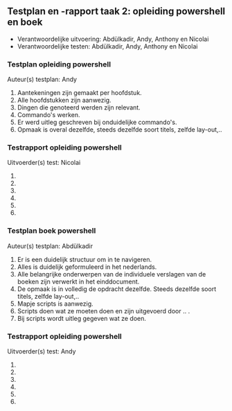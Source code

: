 ## Testplan en -rapport taak 2: opleiding powershell en boek

* Verantwoordelijke uitvoering: Abdülkadir, Andy, Anthony en Nicolai
* Verantwoordelijke testen: Abdülkadir, Andy, Anthony en Nicolai




### Testplan opleiding powershell

Auteur(s) testplan: Andy

1. Aantekeningen zijn gemaakt per hoofdstuk.
2. Alle hoofdstukken zijn aanwezig.
3. Dingen die genoteerd werden zijn relevant.
4. Commando's werken.
5. Er werd uitleg geschreven bij onduidelijke commando's.
6. Opmaak is overal dezelfde, steeds dezelfde soort titels, zelfde lay-out,..

### Testrapport opleiding powershell

Uitvoerder(s) test: Nicolai

1. 
2. 
3. 
4.  
5.
6.



### Testplan boek powershell

Auteur(s) testplan: Abdülkadir

1. Er is een duidelijk structuur om in te navigeren.
2. Alles is duidelijk geformuleerd in het nederlands.
3. Alle belangrijke onderwerpen van de individuele verslagen van de boeken zijn verwerkt in het einddocument.
4. De opmaak is in volledig de opdracht dezelfde. Steeds dezelfde soort titels, zelfde lay-out,..
5. Mapje scripts is aanwezig.
5. Scripts doen wat ze moeten doen en zijn uitgevoerd door .. .
6. Bij scripts wordt uitleg gegeven wat ze doen.



### Testrapport opleiding powershell

Uitvoerder(s) test: Andy

1.
2.
3.
4.
5.
6.
